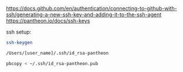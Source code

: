 https://docs.github.com/en/authentication/connecting-to-github-with-ssh/generating-a-new-ssh-key-and-adding-it-to-the-ssh-agent
https://pantheon.io/docs/ssh-keys

ssh setup:

```bash
ssh-keygen

/Users/[user_name]/.ssh/id_rsa-pantheon

pbcopy < ~/.ssh/id_rsa-pantheon.pub

```
